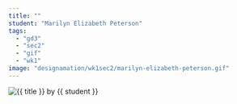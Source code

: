 ```yaml
---
title: ""
student: "Marilyn Elizabeth Peterson"
tags:
  - "gd3"
  - "sec2"
  - "gif"
  - "wk1"
image: "designamation/wk1sec2/marilyn-elizabeth-peterson.gif"
---
```


<img src="{{urls.media}}/{{ image }}" alt="{{ title }}"/>
by {{ student }}


